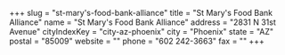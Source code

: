 +++
slug = "st-mary's-food-bank-alliance"
title = "St Mary's Food Bank Alliance"
name = "St Mary's Food Bank Alliance"
address = "2831 N 31st Avenue"
cityIndexKey = "city-az-phoenix"
city = "Phoenix"
state = "AZ"
postal = "85009"
website = ""
phone = "602 242-3663"
fax = ""
+++

